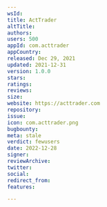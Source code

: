 ```yaml
---
wsId: 
title: ActTrader
altTitle: 
authors: 
users: 500
appId: com.acttrader
appCountry: 
released: Dec 29, 2021
updated: 2021-12-31
version: 1.0.0
stars: 
ratings: 
reviews: 
size: 
website: https://acttrader.com
repository: 
issue: 
icon: com.acttrader.png
bugbounty: 
meta: stale
verdict: fewusers
date: 2022-12-28
signer: 
reviewArchive: 
twitter: 
social: 
redirect_from: 
features: 

---
```


